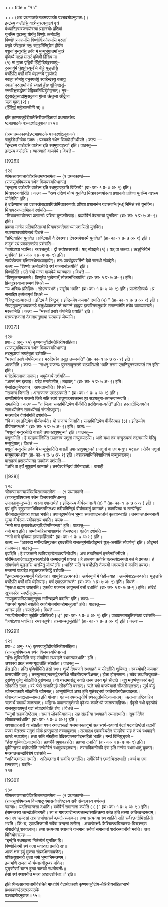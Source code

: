 +++
title = "१५"

+++
(अथ प्रथमाष्टकेऽष्टमप्रपाठके पञ्चदशोऽनुवाकः )।  
इन्द्र॑स्य॒ वज्रो॑ऽसि॒ वार्त्र॑घ्न॒स्त्वया॒ऽयं वृ॒त्रं  
व॑ध्यान्मि॒त्रावरु॑णयोस्त्वा प्रशा॒स्त्रोः प्र॒शिषा॑  
युनज्मि य॒ज्ञस्य॒ योगे॑न॒ विष्णोः॒ क्रमो॑ऽसि॒  
विष्णोः॑ क्रा॒न्तम॑सि॒ विष्णो॒र्विक्रा॑न्तमसि म॒रुतां॑  
प्रस॒वे जे॑षमा॒प्तं मनः॒ सम॒हमि॑न्द्रि॒येण॑ वी॒र्येण  
पशू॒नां म॒न्युर॑सि॒ तवे॑व मे म॒न्युर्भू॑या॒न्नमो॑ मा॒त्रे  
पृ॑थि॒व्यै माऽहं मा॒तरं॑ पृथि॒वीँ हिँ॑सिषं॒ मा  
(१) मां मा॒ता पृ॑थि॒वी हिँ॑सी॒दिय॑द॒स्यायु॑–  
र॒स्यायु॑र्मे धे॒ह्यूर्ग॒स्यूर्जं॑ मे धेहि॒ युङ्ङ॑सि॒  
वर्चो॑ऽसि॒ वर्चो॒ मयि॑ धेह्य॒ग्नये॑ गृ॒हप॑तये॒  
स्वाहा॒ सोमा॑य॒ वन॒स्पत॑ये॒ स्वाहेन्द्र॑स्य॒ बला॑य॒  
स्वाहा॑ म॒रुता॒मोज॑से॒ स्वाहा॑ हँ॒सः शु॑चि॒षद्वसु॑–  
रन्तरिक्ष॒सद्धोता॑ वेदि॒षदति॑थिर्दुरोण॒सत्। नृ॒ष–  
द्व॑र॒सदृ॑त॒सव्द्यो॑म॒सद॒ब्जा गो॒जा ऋ॑त॒जा अ॑द्रि॒जा  
ऋ॒तं बृ॒हत् (२)।  
(हिँ॒सि॒षं॒ मर्त॒जास्त्रीणि॑ च)॥

इति कृष्णयजुर्वेदीयतैत्तिरीयसंहितायां प्रथमाष्टकेऽ  
ष्टमप्रपाठके पञ्चदशोऽनुवाकः॥१५॥  
––––––––  
(अथ प्रथमकाण्डेऽष्टमप्रपाठके पञ्चदशोऽनुवाकः)।  
चतुर्दशेऽभिषेक उक्तः। पञ्चदशे रथेन विजयोऽभिधीयते। कल्पः —  
"इन्द्रस्य वज्रोऽसि वार्त्रघ्न इति रथमुपावहृत्य" इति। पाठस्तु–––  
इन्द्रस्य वज्रोऽसि। व्याख्यातो वाजपेये। विधत्ते –

[[926]]

९२६  
श्रीमत्सायणाचार्यविरचितभाष्यसमेता — (१ प्रथमकाण्डे–––  
(राजसूयविषयस्य रथेन विजयस्यभिधानम्)  
"इन्द्रस्य वज्रोऽसि वार्त्रघ्न इति रथमुपावहरति विजित्यै" (ब्रा॰ का॰ १ प्र॰ ७ अ॰ ९) इति।  
मित्रावरुणयोरिति। कल्पः — "अथ दक्षिणं योग्यं युनक्ति मित्रावरुणयोस्त्वा प्रशास्त्रोः प्रशिषा युनज्मि यज्ञस्य योगेनेति" इति।  
हे दक्षिणाश्च त्वां प्रशास्त्रोराज्ञापयित्रोर्मित्रावरुणयोः प्रशिषा प्रशासनेन यज्ञसंबन्धि(न्ध)निमित्तं रथे युनज्मि। मित्रावरुणपदाभिप्रायं दर्शयति–––  
"मित्रावरुणयोस्त्वा प्रशास्त्रोः प्रशिषा युनज्मीत्याह। ब्रह्मणैवैनं देवताभ्यां युनक्ति" (ब्रा॰ का॰ १ प्र॰ ७ अ॰ ९) इति।  
ब्रह्मणा मन्त्रेण प्रतिपादिताभ्यां मित्रावरुणदेवताभ्यां प्रशासितो युनक्ति।  
रथस्याश्वत्रयोपेतत्वं विधत्ते ––  
"प्रष्टिवाहिनं युनक्ति। प्रष्टिवाही वै देवरथः। देवरथमेवास्मै युनक्ति" (ब्रा॰ का॰ १ प्र॰ ७ अ॰ ९) इति।  
तादृशं रथं प्रकारान्तरेण प्रशंसति––  
"त्रयोऽश्वा भवन्ति। रथश्चतुर्थः। द्वौ सव्येष्ठसारथी। षट् संपद्यते (१)। षड् वा ऋतवः। ऋतुभिरेवैनं युनक्ति" (ब्रा॰ का॰ १ प्र॰ ७ अ॰ ९) इति।  
सव्येष्ठेत्यत्र दक्षिणस्थेत्यध्याहार्यम्। ततः पार्श्वद्वयवर्तिनौ देवौ सारथी संपद्येते।  
कल्पः — "विष्णोः क्रमोऽसीति रथं यजमानोऽत्येति" इति।  
विष्णोरिति। एते त्रयो मन्त्रा वाजपेये व्याख्याताः। विधत्ते ––  
"विष्णुक्रमान्क्रमते। विष्णुरेव भूत्वेमाल्ँ लोकानभिजयति" (ब्रा॰ का॰ १ प्र॰ ७ अ॰ ९) इति। प्रियपुत्रस्यान्वारम्भणं विधत्ते ––  
"यः क्षत्रियः प्रतिहितः। सोऽन्वारभते। राष्ट्रमेव भवति" (ब्रा॰ का॰ १ प्र॰ ७ अ॰ ९) इति। प्राप्नोतीत्यर्थः। प्र ससाहिष इत्येतामृचं विधत्ते ––  
"त्रिष्टुभाऽन्वारभते। इन्द्रियं वै त्रिष्टुक्। इन्द्रियमेव यजमाने दधाति (२) " (ब्रा॰ का॰ १ प्र॰ ७ अ॰ ९) इति।  
सेयमृगुपानुवाक्यकाण्डे चतुर्थप्रपाठकान्ते त्वमग्ने बृहद्वय इत्यस्मिन्ननुवाके समाम्नातेति तत्रैव व्याख्यास्यते।  
मरुतामिति। कल्पः — "मरुतां प्रसवे जेषमिति प्रयाति" इति।  
मरुत्संज्ञकानां देवानामनुज्ञायां सत्यामहं जेष्यामि।

[[927]]

९२७  
प्रपा॰ ८ अनु॰ १५) कृष्णयजुर्वेदीयतैत्तिरीयसंहिता।  
(राजसूयविषयस्य रथेन विजयस्यभिधानम्)  
तदनुज्ञायां जयहेतुतां दर्शयति––  
"मरुतां प्रसवे जेषमित्याह। मरुद्भिरेव प्रसूत उज्जयति" (ब्रा॰ का॰ १ प्र॰ ७ अ॰ ९) इति।  
आप्तमिति। कल्पः — "सधनू राजन्यः पुरस्तादुत्तरतो वाऽवस्थितो भवति तस्मा एतानिषूनस्यत्याप्तं मन इति" इति।  
मनोऽभितमाप्तं प्राप्तम्। अमुमेवार्थं दर्शयति––  
"आप्तं मन इत्याह। यदेव मनसैप्सीत्। तदापत् " (ब्रा॰ का॰ १ प्र॰ ७ अ॰ ९) इति।  
ऐप्सीदातुमिष्टवान्। आपत्प्राप्नोति। विधत्ते ––  
"राजन्यं जिनाति। अनाक्रान्त एवाऽऽक्रमते " (ब्रा॰ का॰ १ प्र॰ ७ अ॰ ९) इति।  
बाणविमोकेन राजन्ये जिते सति स्वयं शत्रुणाऽनपक्रान्त एव सञ्शत्रुमा-क्रान्तवान्भवति।  
समहमिति। कल्पः — "तं जित्वा समहमिन्द्रियेण वीर्येणेति प्रदक्षिणमा-वर्तते" इति। हस्तादीन्द्रियगतेन सामर्थ्येगतेन सामर्थ्येनाहं संगतोऽभूवम्।  
मन्त्रपाठेन वीर्यसंगतिं दर्शयति––  
"वि वा एष इन्द्रियेण वीर्येणर्ध्यते। यो राजन्यं जिनाति। समहमिन्द्रियेण वीर्येणेत्याह (३)। इन्द्रियमेव वीर्यमात्मन्धत्ते " (ब्रा॰ का॰ १ प्र॰ ७ अ॰ ९) इति। कल्पः —  
"पशूनां मन्युरसीति वाराही उपानहावुपमुच्य" इति। पाठस्तु––  
पशूनामिति। हे वराहचर्मनिर्मित उपानत्त्वं पशूनां मन्युरूपाऽसि। अतो यथा तव मन्युरूपत्वं तद्वन्ममापि वैरिषु मन्युर्भूयात्। विधत्ते ––  
पशूनां मन्युरसि तवेव मे मन्युर्भूयादिति वाराही उपानहावुपमुञ्चते। पशूनां वा एष मन्युः। यद्वराहः। तेनैव पशूनां मन्युमात्मन्धत्ते" (ब्रा॰ का॰ १ प्र॰ ७ अ॰ ९) इति। वराहस्याभिनिवेशाधिक्यं मन्युरूपत्वम्।  
वाराहत्वं प्रशस्योपानह उपमोकं प्रशंसति––  
"अभि वा इयंँ सुषुवाणं कामयते। तस्येश्वरेन्द्रियं वीर्यमादातोः। वाराही

[[928]]

९२८  
श्रीमत्सायणाचार्यविरचितभाष्यसमेता — (१ प्रथमकाण्डे–––  
(राजसूयविषयस्य रथेन विजयस्यभिधानम्)  
उपानहावुपमुञ्चते। अस्या एवान्तर्धत्ते। इन्द्रियस्य वीर्यस्यानात्यै (४) " (ब्रा॰ का॰ १ प्र॰ ७ अ॰९ ) इति।  
इयं भूमिः सुषुवाणमभिषिक्तमभिलक्ष्य तदीयमिन्द्रियं वीर्यमादातुं कामयते। कामयित्वा च तस्येन्द्रियं वीर्यमादातुमीश्वरा शक्ता भवति। उपानदुपमोकेन भूम्याः सकाशादन्तर्धानं कृतवान्भवति। तस्यान्तर्धानमनात्यै भूम्या वीर्यस्या-स्वीकाराय भवति। कल्पः —  
"नमो मात्र इत्यवरोक्ष्यन्पृथिवीमभिमन्त्र्य" इति। पाठस्तु–––  
नमो मात्र इति। अम्योन्यहिंसाभावप्रार्थनं विस्पष्टम्। एतदेव दर्शयति ––  
"नमो मात्रे पृथिव्या इत्याहाहिँसायै" (ब्रा॰ का॰ १ प्र॰ ७ अ॰९ ) इति।  
कल्पः — "अवरुह्य मणीन्प्रतिमुञ्चत इयदसीति राजतमूर्गसीत्यौदुम्बरं युङ्-ङसीति सौवर्णम्" इति। औदुम्बरं ताम्रमयम्। पाठस्तु–––  
इयदिति। हे राजतमणे त्वमियदस्येतावत्परिणोऽसि। अत्र तत्परिमाणं हस्तेनाभिनीयते। परिमितत्वादेवाऽऽयुःस्वरूपोऽसि तस्मादायुर्मे प्रयच्छ। हे ताम्रमण ऊर्गसि बलरूपोऽस्यतो बलं मे प्रयच्छ। हे सौवर्णमणे युङ्ङसि धारयितुं योग्योऽसि। धारिते सति च वर्चोऽसि तेजस्वी भवस्यतो मे कान्तिं प्रयच्छ। मन्त्राणां पाठादेव तदुक्तफलसिद्धिं दर्शयति–––  
"इयदस्यायुरस्यायुर्मे धेहीत्याह। आयुरेवाऽऽत्मन्धत्ते। ऊर्गस्यूर्जं मे धेही-त्याह। ऊर्जमेवाऽऽत्मन्धत्ते। युङ्ङसि वर्चोऽसि वर्चो मयि धेहीत्याह। वर्च एवाऽऽत्मन्धत्ते" (ब्रा॰ का॰ १ प्र॰ ७ अ॰ ९) इति। विधत्ते –  
"एकधा ब्रह्मण उपहरति। एकधैव यजमान आयुरूर्जं वर्चो दधाति" (ब्रा॰ का॰ १ प्र॰ ७ अ॰९ ) इति। तदिदं सूत्रकारेण स्पष्टीकृतम्––  
"उपहूतायामिडायामुन्मुच्य मणीन्ब्रह्मणे ददाति” इति। कल्पः —  
“अग्नये गृहपते स्वाहेति रथविमोचमीयान्होमान्हुत्वा” इति। पाठस्तु–––  
अग्नय इति। स्पष्टोऽर्थः। विधत्ते –––  
“रथविमोचनीया जुहोति प्रतिष्ठित्यै (५)” (ब्रा॰ का॰ १ प्र॰ ७ अ॰ ९) इति। पाठप्राप्तामाहुतिसंख्यां प्रशंसति–––  
“त्रयोऽश्वा भवन्ति। रथश्चतुर्थः। तस्माच्‍चतुर्जुहोति” (ब्रा॰ का॰ १ प्र॰ ७ अ॰ ९) इति। कल्पः —

[[929]]

९२९  
प्रपा॰ ८ अनु॰ १५) कृष्णयजुर्वेदीयतैत्तिरीयसंहिता।  
(राजसूयविषयस्य रथेन विजयस्यभिधानम्)  
“हँसः शुचिषदिति सह संग्रहीत्रा रथवाहने रथमत्यादधाति” इति।  
अश्वस्य प्रग्रहं सम्यग्गृह्णातीति संग्रहीता। पाठस्तु ––  
हँस इति। हन्ति पृथिवीमिति हंसो रथः। शुचौ देवयजने रथवाहने च सीदतीति शुचिषत्। स्वस्योपरि यजमानं वासयतीति वसुः। तरुगुल्माद्यनवरुद्धेऽन्तरिक्षे सीदतीत्यन्तरिक्षसत्। होता होतृसमानः। तदेव कथमित्युच्यते–दुरोणेषु गृहेषु सीदतीति दुरोणसत्। यो यस्तमारोढुं नयति तस्य तस्य गृहे सीदति। नृषु मनुष्येषूपकारं कर्तुं सीदतीति नृषत्। वरे श्रेष्ठे राजादिगृहे सीदतीति वरसत्। ऋते यज्ञे वाजपेयादौ सीदतीत्यृतसत्। सूर्यं वोढुं व्योमन्याकाशे सीदतीति व्योमसत्। अप्सुयोनिर्वा अश्व इति श्रुतेरद्भयो जातैरश्वैरुपेतत्वादब्जाः। गोशब्दवाच्याद्वज्राज्जायत इति गोजाः। एतच्‍च स्फ्यस्तृतीयँ रथस्तृतीयमित्याम्नातम्। ऋतजाः प्रष्टिवाहिन ऋतार्थं यज्ञार्थं जातत्वात्। अद्रिभ्यः पाषाणसदृशेभ्यो दृढेभ्यः काष्ठेभ्यो जातत्वादद्रिजाः। ईदृशो रथो बृहत्प्रौढं राजसूयाख्यमृतं यज्ञं संपादयत्विति शेषः। विधत्ते ––  
“यदुभौ सहावतिष्ठेताम्। समानं लोकमियाताम्। सह संग्रहीत्रा रथवाहने रथमादधाति। सुवर्गादेवैनं लोकादन्तर्दधाति” (ब्रा॰ का॰ १ प्र॰ ७ अ॰९) इति।  
अश्वप्रग्रहधारी यः संग्रहीता यश्च रथादवरूढो यजमानस्तावुभो सह स्वर्ग-रूपायां वेद्यां यद्यवतिष्ठेतां तदानीं यज्वा चेतरश्च सदृशं लोकं प्राप्नुयातां तच्चायुक्तम्। तस्माद्रथ एवावस्थितेन संग्रहीत्रा सह तं रथं रथवाहने काष्ठे स्थापयेत्। तथा सति संग्रहीता वेदिरूपात्स्वर्गादन्तर्हितो भवति। मन्त्रं विनियुङ्क्ते –  
“हँसः शुचिषदित्यादधाति। ब्रह्मणैवैनमुपावहरति। ब्रह्मणा दधाति” (ब्रा॰ का॰ १ प्र॰ ७ अ॰ ९) इति।  
पूर्वमिन्द्रस्य वज्रोऽसीति मन्त्रेणैवैनं रथमुपावहृतवान्। तस्मादिदानीमपि हंस इति मन्त्रेण रथमाधातुं युक्तम्। मन्त्रगतच्छन्दोविशेषं प्रशंसति ––  
“अतिच्छन्दसा दधाति। अतिच्छन्दा वै सर्वाणि छन्दाँसि। सर्वेभिरेवैनं छन्दोभिरादधाति। वर्ष्म वा एषा छन्दसाम्। यदति–  
११७

[[930]]

९३०  
श्रीमत्सायणाचार्यविरचितभाष्यसमेता — (१ प्रथमकाण्डे–––  
(राजसूयविषयस्य विजयादूर्ध्वमासनोपविष्टस्य सर्वैः सेव्यत्वस्य वर्णनम्)  
च्छन्दाः। यदतिच्छन्दसा दधाति। वर्ष्मेवैनँ समानानां करोति ( ६ )” (ब्रा॰ का॰ १ प्र॰ ७ अ॰ ९ ) इति।  
हंसमन्त्रस्य च्छन्दोऽतिजगती। सा च गायत्र्यादीन्यल्पच्छन्दांस्यतिक्रम्य वर्तत इति तस्या अतिच्छन्दस्त्वम्। अत एव च्छन्दसां तत्रान्तर्भावात्सर्वच्छन्दो-रूपत्वम्। तथा सत्यनया रथ आहिते सति सर्वैश्छन्दोभिराहितो भवति। किं-च, एषाऽतिजगती सर्वेषां छन्दसां शरीरम्। अत्रत्यैरक्षरैः कैश्चित्क्वचित्कस्य-चिच्छन्दसः संपादयितुं शक्यत्वात्। तथा सत्यनया रथाधाने यजमानः सर्वेषां समानानां शरीरस्थानीयो भवति। अत्र विनियोगसंग्रहः —  
“इन्द्रेति रथमाहृत्य मित्रेत्येतं युनक्ति हि।  
विष्णोस्त्रिभी रथं गत्वा मर्वारुह्य प्रयाति सः॥  
आप्तं क्षत्त्र इषुं मुक्त्वा संप्रदक्षिणमाव्रजेत्।  
पश्वित्युपानहौ धृत्वा नमो भूम्याभिमन्त्रणम्।  
इयन्मणिं राजतं चोर्ग्बध्नात्यौदुम्बरं मणिम्।  
युङ्सौवर्णं चाग्न हुत्वा चतस्रो रथमोचनीः॥  
हंसो रथं स्थापयीत मन्त्रा अष्टादशेरिताः॥" इति॥

इति श्रीमत्सायणाचार्यविरचिते माधवीये वेदार्थप्रकाशे कृष्णयजुर्वेदीय-तैत्तिरीयसंहिताभाष्ये प्रथमकाण्डेऽष्टमप्रपाठके  
पञ्चदशोऽनुवाकः॥१५॥  
–––––––––––––––  
